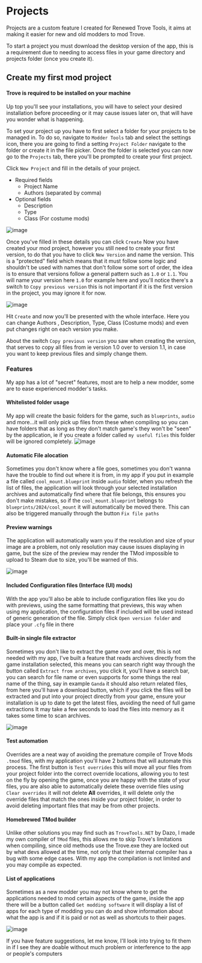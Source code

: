 
# Projects
Projects are a custom feature I created for Renewed Trove Tools, it aims at making it easier for new and old modders to mod Trove.

To start a project you must download the desktop version of the app, this is a requirement due to needing to access files in your game directory and projects folder (once you create it).

## Create my first mod project
#### Trove is required to be installed on your machine
Up top you'll see your installations, you will have to select your desired installation before proceeding or it may cause issues later on, that will have you wonder what is happening.

To set your project up you have to first select a folder for your projects to be managed in.
To do so, navigate to `Modder Tools` tab and select the settings icon, there you are going to find a setting `Project Folder` navigate to the folder or create it in the file picker.
Once the folder is selected you can now go to the `Projects` tab, there you'll be prompted to create your first project.

Click `New Project` and fill in the details of your project.
- Required fields
	- Project Name
	- Authors (separated by comma)
- Optional fields
	- Description
	- Type
	- Class (For costume mods)

![image](https://github.com/AallynReed/RenewedTroveTools/assets/47339373/50829e66-b228-4809-859b-40d85b74b687)


Once you've filled in these details you can click `Create`
Now you have created your mod project, however you still need to create your first version, to do that you have to click `New Version` and name the version. This is a "protected" field which means that it must follow some logic and shouldn't be used with names that don't follow some sort of order, the idea is to ensure that versions follow a general pattern such as `1.0` or `1.1`.
You will name your version here `1.0` for example here and you'll notice there's a switch to `Copy previous version` this is not important if it is the first version in the project, you may ignore it for now.

![image](https://github.com/AallynReed/RenewedTroveTools/assets/47339373/bc58f0ac-4091-4073-9da0-4600f63c0bd5)


Hit `Create` and now you'll be presented with the whole interface.
Here you can change Authors , Description, Type, Class (Costume mods) and even put changes right on each version you make.

About the switch `Copy previous version` you saw when creating the version, that serves to copy all files from ie version 1.0 over to version 1.1, in case you want to keep previous files and simply change them.

### Features
My app has a lot of "secret" features, most are to help a new modder, some are to ease experienced modder's tasks.

#### Whitelisted folder usage
My app will create the basic folders for the game, such as `blueprints`, `audio` and more...it will only pick up files from these when compiling so you can have folders that as long as they don't match game's they won't be "seen" by the application, ie if you create a folder called `my useful files` this folder will be ignored completely.
![image](https://github.com/AallynReed/RenewedTroveTools/assets/47339373/2f3ab861-3de4-490e-a832-fd01ba377f91)

#### Automatic File alocation
Sometimes you don't know where a file goes, sometimes you don't wanna have the trouble to find out where it is from, in my app if you put in example a file called `cool_mount.blueprint` inside `audio` folder, when you refresh the list of files, the application will look through your selected installation archives and automatically find where that file belongs, this ensures you don't make mistakes, so if the `cool_mount.blueprint` belongs to `blueprints/2024/cool_mount` it will automatically be moved there.
This can also be triggered manually through the button `Fix file paths`

#### Preview warnings
The application will automatically warn you if the resolution and size of your image are a problem, not only resolution may cause issues displaying in game, but the size of the preview may render the TMod impossible to upload to Steam due to size, you'll be warned of this.

![image](https://github.com/AallynReed/RenewedTroveTools/assets/47339373/2def1985-b33f-4c99-bf5d-1615f657364c)

#### Included Configuration files (Interface (UI) mods)
With the app you'll also be able to include configuration files like you do with previews, using the same formatting that previews, this way when using my application, the configuration files if included will be used instead of generic generation of the file.
Simply click `Open version folder` and place your `.cfg` file in there

#### Built-in single file extractor
Sometimes you don't like to extract the game over and over, this is not needed with my app, I've built a feature that reads archives directly from the game installation selected, this means you can search right way through the button called `Extract from archives`, you click it, you'll have a search bar, you can search for file name or even supports for some things the real name of the thing, say in example `Ganda` it should also return related files, from here you'll have a download button, which if you click the files will be extracted and put into your project directly from your game, ensure your installation is up to date to get the latest files, avoiding the need of full game extractions
It may take a few seconds to load the files into memory as it takes some time to scan archives.

![image](https://github.com/AallynReed/RenewedTroveTools/assets/47339373/6994f08c-4a22-4bb5-8bf5-18b06c8f5ccc)

#### Test automation
Overrides are a neat way of avoiding the premature compile of Trove Mods `.tmod` files, with my application you'll have 2 buttons that will automate this process. The first button is `Test overrides` this will move all your files from your project folder into the correct override locations, allowing you to test on the fly by opening the game, once you are happy with the state of your files, you are also able to automatically delete these override files using `Clear overrides` it will not delete **All** overrides, it will delete only the override files that match the ones inside your project folder, in order to avoid deleting important files that may be from other projects.

#### Homebrewed TMod builder
Unlike other solutions you may find such as `TroveTools.NET` by Dazo, I made my own compiler of `TMod` files, this allows me to skip Trove's limitations when compiling, since old methods use the Trove.exe they are locked out by what devs allowed at the time, not only that their internal compiler has a bug with some edge cases. With my app the compilation is not limited and you may compile as expected.

#### List of applications
Sometimes as a new modder you may not know where to get the applications needed to mod certain aspects of the game, inside the app there will be a button called `Get modding software` it will display a list of apps for each type of modding you can do and show information about what the app is and if it is paid or not as well as shortcuts to their pages.

![image](https://github.com/AallynReed/RenewedTroveTools/assets/47339373/34de399c-7b70-4cca-8b0f-aee2b1574eb1)

If you have feature suggestions, let me know, I'll look into trying to fit them in if I see they are doable without much problem or interference to the app or people's computers
